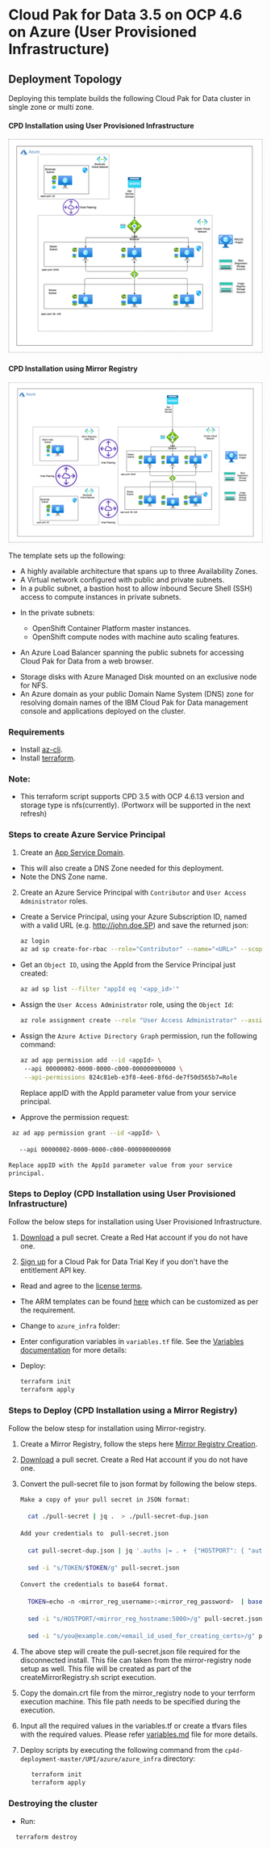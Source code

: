 # Cloud Pak for Data 3.5 on OCP 4.6 on Azure (User Provisioned Infrastructure)

## Deployment Topology

Deploying this template builds the following Cloud Pak for Data cluster in single zone or multi zone.

#### CPD Installation using User Provisioned Infrastructure 

![Alt text](images/AzureCPD-Arch-UPI.png)

#### CPD Installation using Mirror Registry 

![Alt text](images/AzureCPD-Arch-UPI-MirrorRegistry.png)

The template sets up the following:

* A highly available architecture that spans up to three Availability Zones.
* A Virtual network configured with public and private subnets.
*  In a public subnet, a bastion host to allow inbound Secure Shell (SSH) access to compute instances in private subnets.

-	In the private subnets:

    - OpenShift Container Platform master instances.
    - OpenShift compute nodes with machine auto scaling features.
* An Azure Load Balancer spanning the public subnets for accessing Cloud Pak for Data from a web browser.
<!-- * Storage disks with Azure Managed Disk mounted on compute nodes for Portworx or on an exclusive node for NFS. -->
* Storage disks with Azure Managed Disk mounted on an exclusive node for NFS.
* An Azure domain as your public Domain Name System (DNS) zone for resolving domain names of the IBM Cloud Pak for Data management console and applications deployed on the cluster.

### Requirements

* Install [az-cli](https://docs.microsoft.com/en-us/cli/azure/install-azure-cli?view=azure-cli-latest).
* Install [terraform](https://learn.hashicorp.com/terraform/getting-started/install.html).

### Note: 

* This terraform script supports CPD 3.5 with OCP 4.6.13 version and storage type is nfs(currently). (Portworx will be supported in the next refresh) 

### Steps to create Azure Service Principal

1. Create an [App Service Domain](https://portal.azure.com/#create/Microsoft.Domain).
  + This will also create a DNS Zone needed for this deployment.
  + Note the DNS Zone name.
2. Create an Azure Service Principal with `Contributor` and `User Access Administrator` roles.
  + Create a Service Principal, using your Azure Subscription ID, named with a valid URL (e.g. http://john.doe.SP) and save the returned json:

    

    ``` bash
    az login
    az ad sp create-for-rbac --role="Contributor" --name="<URL>" --scopes="/subscriptions/<subscription_id>"
    ```

  + Get an `Object ID`, using the AppId from the Service Principal just created:

    

    ``` bash
    az ad sp list --filter "appId eq '<app_id>'"
    ```

  + Assign the `User Access Administrator` role, using the `Object Id`:

    

    ``` bash
    az role assignment create --role "User Access Administrator" --assignee-object-id "<object_id>"
    ```

  + Assign the `Azure Active Directory Graph` permission, run the following command:

    

    ``` bash
    az ad app permission add --id <appId> \ 
     --api 00000002-0000-0000-c000-000000000000 \
     --api-permissions 824c81eb-e3f8-4ee6-8f6d-de7f50d565b7=Role
    ```

    Replace appID with the AppId parameter value from your service principal.

  + Approve the permission request: 

  ```bash 
   az ad app permission grant --id <appId> \ 

     --api 00000002-0000-0000-c000-000000000000
  ``` 
    Replace appID with the AppId parameter value from your service principal.
### Steps to Deploy (CPD Installation using User Provisioned Infrastructure)

Follow the below steps for installation using User Provisioned Infrastructure. 

1. [Download](https://cloud.redhat.com/openshift/install/pull-secret) a pull secret. Create a Red Hat account if you do not have one.

2. [Sign up](https://www.ibm.com/account/reg/us-en/signup?formid=urx-42212) for a Cloud Pak for Data Trial Key if you don't have the entitlement API key.

<!-- * If you choose Portworx as your storage class, see [Portworx documentation](PORTWORX.md) for generating `portworx spec url`.  -->

* Read and agree to the [license terms](https://ibm.biz/Bdq6KP).
* The ARM templates can be found [here](https://github.ibm.com/IIG/cpd_terraform/tree/master/UPI/azure/openshift_module) which can be customized as per the requirement.
* Change to `azure_infra` folder:
* Enter configuration variables in `variables.tf` file. See the [Variables documentation](VARIABLES.md) for more details:
* Deploy:

  ```bash
  terraform init
  terraform apply
  ```

### Steps to Deploy (CPD Installation using a Mirror Registry)

Follow the below stesp for installation using Mirror-registry. 

1. Create a Mirror Registry, follow the steps here [Mirror Registry Creation](./MirrorRegistrySetupForAzure.md).
2. [Download](https://cloud.redhat.com/openshift/install/pull-secret) a pull secret. Create a Red Hat account if you do not have one. 
3. Convert the pull-secret file to json format by following the below steps. 

    ```bash 
    Make a copy of your pull secret in JSON format:
    
      cat ./pull-secret | jq .  > ./pull-secret-dup.json

    Add your credentials to  pull-secret.json

      cat pull-secret-dup.json | jq '.auths |= . +  {"HOSTPORT": { "auth": "TOKEN", "email": "you@example.com"}}' pull-secret-dup.json > pull-secret.json

      sed -i "s/TOKEN/$TOKEN/g" pull-secret.json
    
    Convert the credentials to base64 format. 
    
      TOKEN=echo -n <mirror_reg_username>:<mirror_reg_password>  | base64 -w0

      sed -i "s/HOSTPORT/<mirror_reg_hostname:5000>/g" pull-secret.json

      sed -i "s/you@example.com/<email_id_used_for_creating_certs>/g" pull-secret.json

4. The above step will create the pull-secret.json file required for the disconnected install. This file can taken from the mirror-registry node setup as well. This file will be created as part of the createMirrorRegistry.sh script execution.

5. Copy the domain.crt file from the mirror_registry node to your terrform execution machine. This file path needs to be specified during the execution. 

6. Input all the required values in the variables.tf or create a tfvars files with the required values. Please refer [variables.md](./VARIABLES.md) file for more details. 

7. Deploy scripts by executing the following command from the `cp4d-deployment-master/UPI/azure/azure_infra` directory:

    ``` bash
       terraform init
       terraform apply
    ```
### Destroying the cluster

* Run:

  

``` bash
  terraform destroy
  ```
